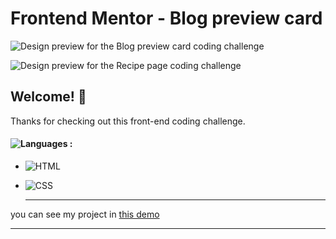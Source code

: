 # Frontend Mentor - Blog preview card

![Design preview for the Blog preview card coding challenge](https://www.frontendmentor.io/challenges/blog-preview-card-ckPaj01IcS)

![Design preview for the Recipe page coding challenge](picc.png)

## Welcome! 👋

Thanks for checking out this front-end coding challenge.

#### ![Languages](https://img.shields.io/github/languages/count/zeynab-jalalian/Blog-preview-card) :
 - ![HTML](https://img.shields.io/badge/Html-orange)
 - ![CSS](https://img.shields.io/badge/Css-blue)

      ---
 you can see my project in [this demo](https://zeynab-jalalian.github.io/Blog-preview-card/)
  ___



